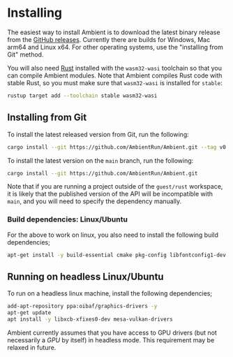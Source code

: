 # Installing

The easiest way to install Ambient is to download the latest binary release from the [GitHub releases](https://github.com/AmbientRun/Ambient/releases).
Currently there are builds for Windows, Mac arm64 and Linux x64. For other operating systems, use the "installing from Git" method.

You will also need [Rust](https://www.rust-lang.org/) installed with the `wasm32-wasi` toolchain so that you can compile Ambient modules.
Note that Ambient compiles Rust code with stable Rust, so you must make sure that `wasm32-wasi` is installed for `stable`:

```sh
rustup target add --toolchain stable wasm32-wasi
```

## Installing from Git

To install the latest released version from Git, run the following:

```sh
cargo install --git https://github.com/AmbientRun/Ambient.git --tag v0.1.1
```

To install the latest version on the `main` branch, run the following:

```sh
cargo install --git https://github.com/AmbientRun/Ambient.git
```

Note that if you are running a project outside of the `guest/rust` workspace, it is likely that the published version of the API will be incompatible with `main`, and you will need to specify the dependency manually.

### Build dependencies: Linux/Ubuntu

For the above to work on linux, you also need to install the following build dependencies;

```sh
apt-get install -y build-essential cmake pkg-config libfontconfig1-dev clang libasound2-dev ninja-build
```

## Running on headless Linux/Ubuntu

To run on a headless linux machine, install the following dependencies;

```sh
add-apt-repository ppa:oibaf/graphics-drivers -y
apt-get update
apt install -y libxcb-xfixes0-dev mesa-vulkan-drivers
```

Ambient currently assumes that you have access to GPU drivers (but not necessarily a _GPU_ by itself) in headless mode. This requirement may be relaxed in future.
